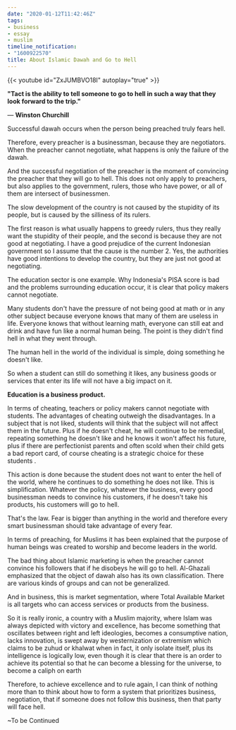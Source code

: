 ```yaml
---
date: "2020-01-12T11:42:46Z"
tags:
- business
- essay
- muslim
timeline_notification:
- "1600922570"
title: About Islamic Dawah and Go to Hell
---
```


{{< youtube id="ZxJUMBVO18I" autoplay="true" >}}

**"Tact is the ability to tell someone to go to hell in such a way that they look forward to the trip."**

― **Winston Churchill**

Successful dawah occurs when the person being preached truly fears hell.



 Therefore, every preacher is a businessman, because they are negotiators. When the preacher cannot negotiate, what happens is only the failure of the dawah.

And the successful negotiation of the preacher is the moment of convincing the preacher that they will go to hell.
 This does not only apply to preachers, but also applies to the government, rulers, those who have power, or all of them are intersect of businessmen.

The slow development of the country is not caused by the stupidity of its people, but is caused by the silliness of its rulers.


 The first reason is what usually happens to greedy rulers, thus they really want the stupidity of their people, and the second is because they are not good at negotiating. I have a good prejudice of the current Indonesian government so I assume that the cause is the number 2. Yes, the authorities have good intentions to develop the country, but they are just not good at negotiating.

The education sector is one example. Why Indonesia's PISA score is bad and the problems surrounding education occur, it is clear that policy makers cannot negotiate.

Many students don't have the pressure of not being good at math or in any other subject because everyone knows that many of them are useless in life. Everyone knows that without learning math, everyone can still eat and drink and have fun like a normal human being. The point is they didn't find hell in what they went through.

The human hell in the world of the individual is simple, doing something he doesn't like.

So when a student can still do something it likes, any business goods or services that enter its life will not have a big impact on it. 

**Education is a business product.**

In terms of cheating, teachers or policy makers cannot negotiate with students. The advantages of cheating outweigh the disadvantages. In a subject that is not liked, students will think that the subject will not affect them in the future. Plus if he doesn't cheat, he will continue to be remedial, repeating something he doesn't like and he knows it won't affect his future, plus if there are perfectionist parents and often scold when their child gets a bad report card, of course cheating is a strategic choice for these students .

This action is done because the student does not want to enter the hell of the world, where he continues to do something he does not like. This is simplification. Whatever the policy, whatever the business, every good businessman needs to convince his customers, if he doesn't take his products, his customers will go to hell.

That's the law. Fear is bigger than anything in the world and therefore every smart businessman should take advantage of every fear.

In terms of preaching, for Muslims it has been explained that the purpose of human beings was created to worship and become leaders in the world.

The bad thing about Islamic marketing is when the preacher cannot convince his followers that if he disobeys he will go to hell. Al-Ghazali emphasized that the object of dawah also has its own classification. There are various kinds of groups and can not be generalized.

And in business, this is market segmentation, where Total Available Market is all targets who can access services or products from the business.

So it is really ironic, a country with a Muslim majority, where Islam was always depicted with victory and excellence, has become something that oscillates between right and left ideologies, becomes a consumptive nation, lacks innovation, is swept away by westernization or extremism which claims to be zuhud or khalwat when in fact, it only isolate itself, plus its intelligence is logically low, even though it is clear that there is an order to achieve its potential so that he can become a blessing for the universe, to become a caliph on earth

Therefore, to achieve excellence and to rule again, I can think of nothing more than to think about how to form a system that prioritizes business, negotiation, that if someone does not follow this business, then that party will face hell.



~To be Continued

 